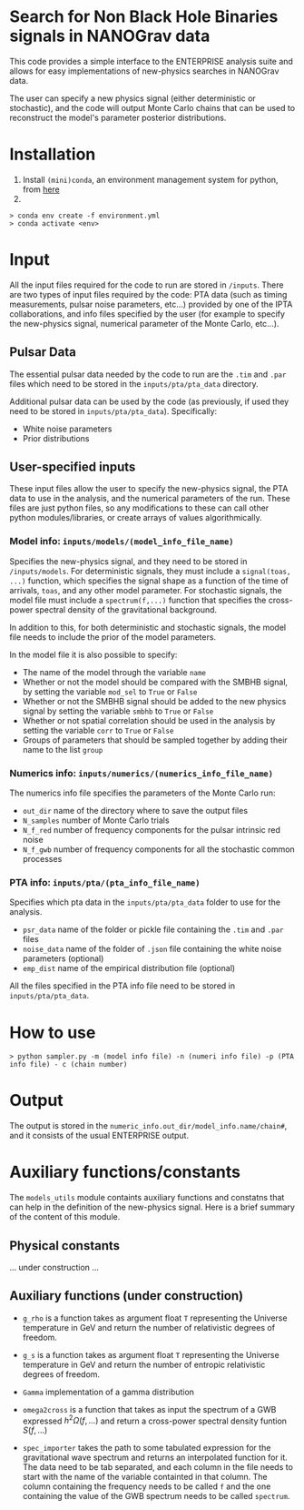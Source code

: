 # Search for Non Black Hole Binaries signals in NANOGrav data 

This code provides a simple interface to the ENTERPRISE analysis suite and allows for easy implementations of new-physics searches in NANOGrav data. 

The user can specify a new physics signal (either deterministic or stochastic), and the code will output Monte Carlo chains that can be used to reconstruct the model's parameter posterior distributions. 

# Installation 

1) Install `(mini)conda`, an environment management system for python, from [here](https://conda.io/projects/conda/en/latest/user-guide/install/index.html])
2)  

    > conda env create -f environment.yml
    > conda activate <env>

# Input 

All the input files required for the code to run are stored in `/inputs`. There are two types of input files required by the code: PTA data (such as timing measurements, pulsar noise parameters, etc...) provided by one of the IPTA collaborations, and info files specified by the user (for example to specify the new-physics signal, numerical parameter of the Monte Carlo, etc...).
## Pulsar Data

The essential pulsar data needed by the code to run are the `.tim` and `.par` files which need to be stored in the `inputs/pta/pta_data` directory. 

Additional pulsar data can be used by the code (as previously, if used they need to be stored in `inputs/pta/pta_data`). Specifically:

- White noise parameters
- Prior distributions 

## User-specified inputs

These input files allow the user to specify the new-physics signal, the PTA data to use in the analysis, and the numerical parameters of the run. These files are just python files, so any modifications to these can call other python modules/libraries, or create arrays of values algorithmically.


### Model info: `inputs/models/(model_info_file_name)`
Specifies the new-physics signal, and they need to be stored in `/inputs/models`. For deterministic signals, they must include a `signal(toas, ...)` function, which specifies the signal shape as a function of the time of arrivals, `toas`, and any other model parameter. For stochastic signals, the model file must include a `spectrum(f,...)` function that specifies the cross-power spectral density of the gravitational background. 

In addition to this, for both deterministic and stochastic signals, the model file needs to include the prior of the model parameters. 

In the model file it is also possible to specify:

- The name of the model through the variable `name`
- Whether or not the model should be compared with the SMBHB signal, by setting the variable `mod_sel` to `True` or `False`
- Whether or not the SMBHB signal should be added to the new physics signal by setting the variable `smbhb` to `True` or `False`
- Whether or not spatial correlation should be used in the analysis by setting the variable `corr` to `True` or `False`
- Groups of parameters that should be sampled together by adding their name to the list `group`


### Numerics info: `inputs/numerics/(numerics_info_file_name)`

The numerics info file specifies the parameters of the Monte Carlo run:

- `out_dir` name of the directory where to save the output files
- `N_samples` number of Monte Carlo trials 
- `N_f_red` number of frequency components for the pulsar intrinsic red noise 
- `N_f_gwb` number of frequency components for all the stochastic common processes 


### PTA info: `inputs/pta/(pta_info_file_name)`

Specifies which pta data in the `inputs/pta/pta_data` folder to use for the analysis. 

- `psr_data` name of the folder or pickle file containing the `.tim` and `.par` files
- `noise_data` name of the folder of `.json` file containing the white noise parameters (optional)
- `emp_dist` name of the empirical distribution file (optional)

All the files specified in the PTA info file need to be stored in `inputs/pta/pta_data`.

# How to use

    > python sampler.py -m (model info file) -n (numeri info file) -p (PTA info file) - c (chain number)


# Output

The output is stored in the `numeric_info.out_dir/model_info.name/chain#`, and it consists of the usual ENTERPRISE output. 


# Auxiliary functions/constants 

The `models_utils` module containts auxiliary functions and constatns that can help in the definition of the new-physics signal. Here is a brief summary of the content of this module.

## Physical constants

... under construction ...

## Auxiliary functions (under construction)

- `g_rho` is a function takes as argument float `T` representing the Universe temperature in GeV and return the number of relativistic degrees of freedom.

- `g_s` is a function takes as argument float `T` representing the Universe temperature in GeV and return the number of entropic relativistic degrees of freedom.

- `Gamma` implementation of a gamma distribution 

- `omega2cross` is a function that takes as input the spectrum of a GWB expressed $h^2\Omega(f,\ldots)$ and return a cross-power spectral density funtion $S(f,\ldots)$

- `spec_importer` takes the path to some tabulated expression for the gravitational wave spectrum and returns an interpolated function for it. The data need to be tab separated, and each column in the file needs to start with the name of the variable containted in that column. The column containing the frequency needs to be called `f` and the one containing the value of the GWB spectrum needs to be called `spectrum`.

